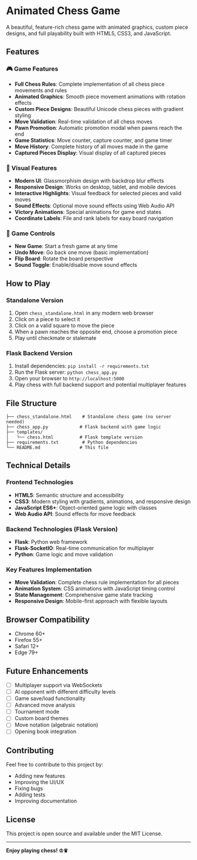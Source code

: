 # Animated Chess Game

A beautiful, feature-rich chess game with animated graphics, custom piece designs, and full playability built with HTML5, CSS3, and JavaScript.

## Features

### 🎮 Game Features
- **Full Chess Rules**: Complete implementation of all chess piece movements and rules
- **Animated Graphics**: Smooth piece movement animations with rotation effects
- **Custom Piece Designs**: Beautiful Unicode chess pieces with gradient styling
- **Move Validation**: Real-time validation of all chess moves
- **Pawn Promotion**: Automatic promotion modal when pawns reach the end
- **Game Statistics**: Move counter, capture counter, and game timer
- **Move History**: Complete history of all moves made in the game
- **Captured Pieces Display**: Visual display of all captured pieces

### 🎨 Visual Features
- **Modern UI**: Glassmorphism design with backdrop blur effects
- **Responsive Design**: Works on desktop, tablet, and mobile devices
- **Interactive Highlights**: Visual feedback for selected pieces and valid moves
- **Sound Effects**: Optional move sound effects using Web Audio API
- **Victory Animations**: Special animations for game end states
- **Coordinate Labels**: File and rank labels for easy board navigation

### 🎯 Game Controls
- **New Game**: Start a fresh game at any time
- **Undo Move**: Go back one move (basic implementation)
- **Flip Board**: Rotate the board perspective
- **Sound Toggle**: Enable/disable move sound effects

## How to Play

### Standalone Version
1. Open `chess_standalone.html` in any modern web browser
2. Click on a piece to select it
3. Click on a valid square to move the piece
4. When a pawn reaches the opposite end, choose a promotion piece
5. Play until checkmate or stalemate

### Flask Backend Version
1. Install dependencies: `pip install -r requirements.txt`
2. Run the Flask server: `python chess_app.py`
3. Open your browser to `http://localhost:5000`
4. Play chess with full backend support and potential multiplayer features

## File Structure

```
├── chess_standalone.html    # Standalone chess game (no server needed)
├── chess_app.py            # Flask backend with game logic
├── templates/
│   └── chess.html          # Flask template version
├── requirements.txt         # Python dependencies
└── README.md               # This file
```

## Technical Details

### Frontend Technologies
- **HTML5**: Semantic structure and accessibility
- **CSS3**: Modern styling with gradients, animations, and responsive design
- **JavaScript ES6+**: Object-oriented game logic with classes
- **Web Audio API**: Sound effects for move feedback

### Backend Technologies (Flask Version)
- **Flask**: Python web framework
- **Flask-SocketIO**: Real-time communication for multiplayer
- **Python**: Game logic and move validation

### Key Features Implementation
- **Move Validation**: Complete chess rule implementation for all pieces
- **Animation System**: CSS animations with JavaScript timing control
- **State Management**: Comprehensive game state tracking
- **Responsive Design**: Mobile-first approach with flexible layouts

## Browser Compatibility

- Chrome 60+
- Firefox 55+
- Safari 12+
- Edge 79+

## Future Enhancements

- [ ] Multiplayer support via WebSockets
- [ ] AI opponent with different difficulty levels
- [ ] Game save/load functionality
- [ ] Advanced move analysis
- [ ] Tournament mode
- [ ] Custom board themes
- [ ] Move notation (algebraic notation)
- [ ] Opening book integration

## Contributing

Feel free to contribute to this project by:
- Adding new features
- Improving the UI/UX
- Fixing bugs
- Adding tests
- Improving documentation

## License

This project is open source and available under the MIT License.

---

**Enjoy playing chess! ♔♛**
